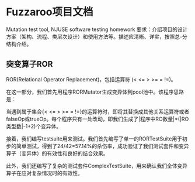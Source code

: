 # Fuzzaroo项目文档
Mutation test tool, NJUSE software testing homework
要求：介绍项目的设计方案（架构、流程、类层次设计）和使用方法等。描述应清晰、详实，按照总-分结构介绍。
## 突变算子ROR
ROR(Relational Operator Replacement)，包括运算符 (< <= > >= = !=)。

在这一部分，我们首先用程序RORMutator生成变异体到pool池中。该程序思路是：

当遇到属于集合{< <= > >= = !=}的运算符时，即将其替换成其他关系运算符或者falseOp或trueOp。每个程序只有一处改动，即我们生成了|程序中RO数量|*(|RO类型数|-1+2)个变异体。

接着，我们编写testsuite用来测试。我们首先编写了单一的RORTestSuite用于初步的简单测试，得到了24/42=57.14%的杀伤率，成功验证了我们测试套件和变异算子（变异体）的有效性和良好的结合效果。

此外，我们还编写了复杂的测试套件ComplexTestSuite，用来确认我们全体变异算子在应对复杂情况时的有效性。